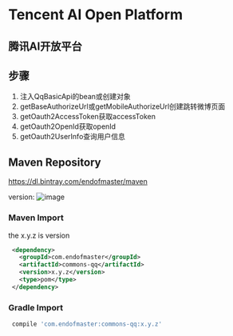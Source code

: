 # Tencent AI Open Platform

## 腾讯AI开放平台

## 步骤
1. 注入QqBasicApi的bean或创建对象
2. getBaseAuthorizeUrl或getMobileAuthorizeUrl创建跳转微博页面
3. getOauth2AccessToken获取accessToken
4. getOauth2OpenId获取openId
5. getOauth2UserInfo查询用户信息

## Maven Repository
  https://dl.bintray.com/endofmaster/maven

version: ![image](https://img.shields.io/badge/maven-1.0.0-green.svg)

### Maven Import

the x.y.z is version

```xml
 <dependency>
   <groupId>com.endofmaster</groupId>
   <artifactId>commons-qq</artifactId>
   <version>x.y.z</version>
   <type>pom</type>
 </dependency>
```

### Gradle Import

```gradle
 compile 'com.endofmaster:commons-qq:x.y.z'
```